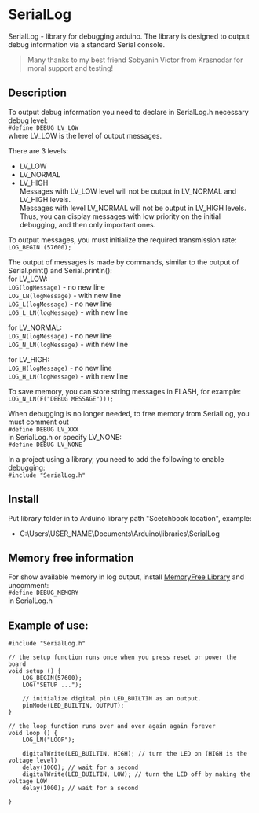 # SerialLog
SerialLog - library for debugging arduino.
The library is designed to output debug information via a standard Serial console.
> Many thanks to my best friend Sobyanin Victor from Krasnodar for moral support and testing!

## Description
To output debug information you need to declare in SerialLog.h necessary debug level:  
`#define DEBUG LV_LOW`  
where LV_LOW is the level of output messages.  

There are 3 levels:
- LV_LOW
- LV_NORMAL
- LV_HIGH  
Messages with LV_LOW level will not be output in LV_NORMAL and LV_HIGH levels.  
Messages with level LV_NORMAL will not be output in LV_HIGH levels.  
Thus, you can display messages with low priority on the initial debugging, and then only important ones.  

To output messages, you must initialize the required transmission rate:  
`LOG_BEGIN (57600);`  

The output of messages is made by commands, similar to the output of Serial.print() and Serial.println():  
for LV_LOW:  
`LOG(logMessage)` - no new line  
`LOG_LN(logMessage)` - with new line  
`LOG_L(logMessage)` - no new line  
`LOG_L_LN(logMessage)` - with new line  

for LV_NORMAL:  
`LOG_N(logMessage)` - no new line  
`LOG_N_LN(logMessage)` - with new line  

for LV_HIGH:  
`LOG_H(logMessage)` - no new line  
`LOG_H_LN(logMessage)` - with new line  
  
  
To save memory, you can store string messages in FLASH, for example:  
`LOG_N_LN(F("DEBUG MESSAGE")));`  

When debugging is no longer needed, to free memory from SerialLog, you must comment out  
`#define DEBUG LV_XXX`  
in SerialLog.h or specify LV_NONE:  
`#define DEBUG LV_NONE`  

In a project using a library, you need to add the following to enable debugging:  
`#include "SerialLog.h"`  

## Install
Put library folder in to Arduino library path "Scetchbook location", example:  
- C:\Users\USER_NAME\Documents\Arduino\libraries\SerialLog

## Memory free information
For show available memory in log output, install [MemoryFree Library](https://playground.arduino.cc/Code/AvailableMemory) and uncomment:  
`#define DEBUG_MEMORY`  
in SerialLog.h

## Example of use:
```
#include "SerialLog.h"

// the setup function runs once when you press reset or power the board
void setup () {
    LOG_BEGIN(57600);
    LOG("SETUP ...");

    // initialize digital pin LED_BUILTIN as an output.
    pinMode(LED_BUILTIN, OUTPUT);
}

// the loop function runs over and over again again forever
void loop () {
    LOG_LN("LOOP");

    digitalWrite(LED_BUILTIN, HIGH); // turn the LED on (HIGH is the voltage level)
    delay(1000); // wait for a second
    digitalWrite(LED_BUILTIN, LOW); // turn the LED off by making the voltage LOW
    delay(1000); // wait for a second

}
```

